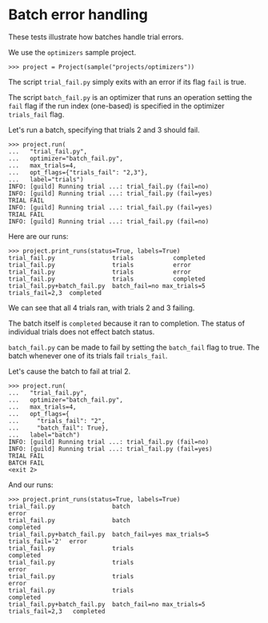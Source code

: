 # Batch error handling

These tests illustrate how batches handle trial errors.

We use the `optimizers` sample project.

    >>> project = Project(sample("projects/optimizers"))

The script `trial_fail.py` simply exits with an error if its flag
`fail` is true.

The script `batch_fail.py` is an optimizer that runs an operation
setting the `fail` flag if the run index (one-based) is specified in
the optimizer `trials_fail` flag.

Let's run a batch, specifying that trials 2 and 3 should fail.

    >>> project.run(
    ...   "trial_fail.py",
    ...   optimizer="batch_fail.py",
    ...   max_trials=4,
    ...   opt_flags={"trials_fail": "2,3"},
    ...   label="trials")
    INFO: [guild] Running trial ...: trial_fail.py (fail=no)
    INFO: [guild] Running trial ...: trial_fail.py (fail=yes)
    TRIAL FAIL
    INFO: [guild] Running trial ...: trial_fail.py (fail=yes)
    TRIAL FAIL
    INFO: [guild] Running trial ...: trial_fail.py (fail=no)

Here are our runs:

    >>> project.print_runs(status=True, labels=True)
    trial_fail.py                trials           completed
    trial_fail.py                trials           error
    trial_fail.py                trials           error
    trial_fail.py                trials           completed
    trial_fail.py+batch_fail.py  batch_fail=no max_trials=5 trials_fail=2,3  completed

We can see that all 4 trials ran, with trials 2 and 3 failing.

The batch itself is `completed` because it ran to completion. The
status of individual trials does not effect batch status.

`batch_fail.py` can be made to fail by setting the `batch_fail` flag
to true. The batch whenever one of its trials fail `trials_fail`.

Let's cause the batch to fail at trial 2.

    >>> project.run(
    ...   "trial_fail.py",
    ...   optimizer="batch_fail.py",
    ...   max_trials=4,
    ...   opt_flags={
    ...     "trials_fail": "2",
    ...     "batch_fail": True},
    ...   label="batch")
    INFO: [guild] Running trial ...: trial_fail.py (fail=no)
    INFO: [guild] Running trial ...: trial_fail.py (fail=yes)
    TRIAL FAIL
    BATCH FAIL
    <exit 2>

And our runs:

    >>> project.print_runs(status=True, labels=True)
    trial_fail.py                batch                                        error
    trial_fail.py                batch                                        completed
    trial_fail.py+batch_fail.py  batch_fail=yes max_trials=5 trials_fail='2'  error
    trial_fail.py                trials                                       completed
    trial_fail.py                trials                                       error
    trial_fail.py                trials                                       error
    trial_fail.py                trials                                       completed
    trial_fail.py+batch_fail.py  batch_fail=no max_trials=5 trials_fail=2,3   completed
